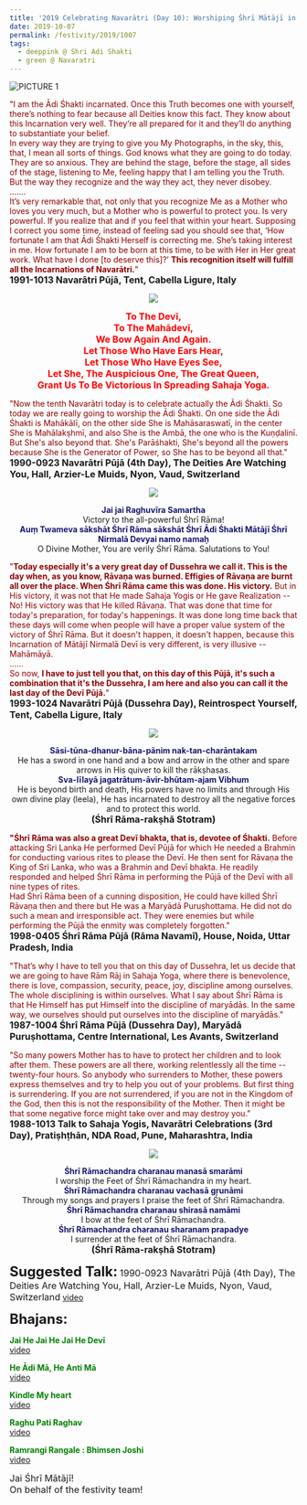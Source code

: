 ```yaml
---
title: '2019 Celebrating Navarātri (Day 10): Worshiping Śhrī Mātājī in the form of Śhrī Ādi Śhakti'
date: 2019-10-07
permalink: /festivity/2019/1007
tags:
  - deeppink @ Shri Adi Shakti
  - green @ Navaratri
---
```


![PICTURE 1](/images/image1.png)

<p>
<font color="DarkRed">"I am the Ādi Śhakti incarnated. Once this Truth becomes one with yourself, there’s nothing to fear because all Deities know this fact. They know about this Incarnation very well. They’re all prepared for it and they’ll do anything to substantiate your belief.<br>
In every way they are trying to give you My Photographs, in the sky, this, that, I mean all sorts of
things. God knows what they are going to do today. They are so anxious. They are behind the stage, before the stage, all sides of the stage, listening to Me, feeling happy that I am telling you the Truth. But the way they recognize and the way they act, they never disobey.<br>
.......<br>
It’s very remarkable that, not only that you recognize Me as a Mother who loves you very much, but a Mother who is powerful to protect you. Is very powerful. If you realize that and if you feel that within your heart. Supposing I correct you some time, instead of feeling sad you should see that, ‘How fortunate I am that Ādi Śhakti Herself is correcting me. She’s taking interest in me. How fortunate I am to be born at this time, to be with Her in Her great work. What have I done [to deserve this]?’ <b>This recognition itself will fulfill all the Incarnations of Navarātri.</b>"</font><br>
<font size="+0"><b>1991-1013 Navarātri Pūjā, Tent, Cabella Ligure, Italy</b></font>
</p>

<div style="text-align: center"><img src="/images/image206.png" /></div>

<p style="color:red; text-align:center;">
<font size="+0"><b>To The Devī,<br>
To The Mahādevī,<br>
We Bow Again And Again.<br>
Let Those Who Have Ears Hear,<br>
Let Those Who Have Eyes See,<br>
Let She, The Auspicious One, The Great Queen,<br>
Grant Us To Be Victorious In Spreading Sahaja Yoga.</b></font>
</p>

<p>
<font color="DarkRed">"Now the tenth Navarātri today is to celebrate actually the Ādi Śhakti. So today we are really going to worship the Ādi Śhakti. On one side the Ādi Śhakti is Mahākālī, on the other side She is Mahāsaraswatī, in the center She is Mahālakṣhmī, and also She is the Ambā, the one who is the Kuṇḍalinī. But She's also beyond that. She's Parāśhakti, She's beyond all the powers because She is the Generator of Power, so She has to be beyond all that."</font><br>
<font size="+0"><b>1990-0923 Navarātri Pūjā (4th Day), The Deities Are Watching You, Hall, Arzier-Le Muids, Nyon, Vaud, Switzerland</b></font>
</p>

<div style="text-align: center"><img src="/images/image207.png" /></div>

<p style="text-align:center;">
<font color="MidNightBlue"><b>Jai jai Raghuvīra Samartha</b></font><br>
Victory to the all-powerful Śhrī Rāma!<br>
<font color="MidNightBlue"><b>Auṃ Twameva sākshāt Śhrī Rāma sākshāt Śhrī Ādi Śhakti Mātājī Śhrī Nirmalā Devyai namo namaḥ</b></font><br>
O Divine Mother, You are verily Śhrī Rāma. Salutations to You!<br>
</p>

<p>
<font color="DarkRed">"<b>Today especially it's a very great day of Dussehra we call it. This is the day when, as you know, Rāvaṇa was burned. Effigies of Rāvaṇa are burnt all over the place. When Śhrī Rāma came this was done. His victory.</b> But in His victory, it was not that He made Sahaja Yogis or He gave Realization -- No! His victory was that He killed Rāvaṇa. That was done that time for today's preparation, for today's happenings. It was done long time back that these days will come when people will have a proper value system of the victory of Śhrī Rāma. But it doesn't happen, it doesn't happen, because this Incarnation of Mātājī Nirmalā Devī is very different, is very illusive -- Mahāmāyā.<br>
......<br>
So now, <b>I have to just tell you that, on this day of this Pūjā, it's such a combination that it's the Dussehra, I am here and also you can call it the last day of the Devī Pūjā.</b>"</font><br>
<font size="+0"><b>1993-1024 Navarātri Pūjā (Dussehra Day), Reintrospect Yourself, Tent, Cabella Ligure, Italy</b></font>
</p>

<div style="text-align: center"><img src="/images/image208.png" /></div>

<p style="text-align:center;">
<font color="MidNightBlue"><b>Sāsi-tūna-dhanur-bāna-pānim nak-tan-charāntakam</b></font><br>
He has a sword in one hand and a bow and arrow in the other and spare arrows in His quiver to kill the rākṣhasas.<br>
<font color="MidNightBlue"><b>Sva-līlayā jagatrātum-āvir-bhūtam-ajam Vibhum</b></font><br>
He is beyond birth and death, His powers have no limits and through His own divine play (leela), 
He has incarnated to destroy all the negative forces and to protect this world.<br>
<font size="+0"><b>(Śhrī Rāma-rakṣhā Stotram)</b></font>
</p>

<p>
<font color="DarkRed"><b>"Śhrī Rāma was also a great Devī bhakta, that is, devotee of Śhakti.</b> Before attacking Sri Lanka He performed Devī Pūjā for which He needed a Brahmin for conducting various rites to please the Devī. He then sent for Rāvaṇa the King of Sri Lanka, who was a Brahmin and Devī bhakta. He readily responded and helped Śhrī Rāma in performing the Pūjā of the Devī with all nine types of rites.<br>
Had Śhrī Rāma been of a cunning disposition, He could have killed Śhrī Rāvaṇa then and there but He was a Maryādā Puruṣhottama. He did not do such a mean and irresponsible act. They were enemies but while performing the Pūjā the enmity was completely forgotten."</font><br>
<font size="+0"><b>1998-0405 Śhrī Rāma Pūjā (Rāma Navamī), House, Noida, Uttar Pradesh, India</b></font>
</p>

<p>
<font color="DarkRed">"That’s why I have to tell you that on this day of Dussehra, let us decide that we are going to have Rām Rāj in Sahaja Yoga, where there is benevolence, there is love, compassion, security, peace, joy, discipline among ourselves. The whole disciplining is within ourselves. What I say about Śhrī Rāma is that He Himself has put Himself into the discipline of maryādās. In the same way, we ourselves should put
ourselves into the discipline of maryādās."</font><br>
<font size="+0"><b>1987-1004 Śhrī Rāma Pūjā (Dussehra Day), Maryādā Puruṣhottama, Centre International, Les Avants, Switzerland</b></font>
</p>

<p>
<font color="DarkRed">"So many powers Mother has to have to protect her children and to look after them. These powers are all there, working relentlessly all the time -- twenty-four hours. So anybody who surrenders to Mother, these powers express themselves and try to help you out of your problems. But first thing is surrendering. If you are not surrendered, if you are not in the Kingdom of the God, then this is not the responsibility of the Mother. Then it might be that some negative force might take over and may destroy you."</font><br>
<font size="+0"><b>1988-1013 Talk to Sahaja Yogis, Navarātri Celebrations (3rd Day), Pratiṣhṭhān, NDA Road, Pune, Maharashtra, India</b></font>
</p>

<div style="text-align: center"><img src="/images/image209.png" /></div>

<p style="text-align:center;">
<font color="MidNightBlue"><b>Śhrī Rāmachandra charanau manasā smarāmi</b></font><br>
I worship the Feet of Śhrī Rāmachandra in my heart.<br>
<font color="MidNightBlue"><b>Śhrī Rāmachandra charanau vachasā gṛunāmi</b></font><br>
Through my songs and prayers I praise the feet of Śhrī Rāmachandra.<br> 
<font color="MidNightBlue"><b>Śhrī Rāmachandra charanau shirasā namāmi</b></font><br>
I bow at the feet of Śhrī Rāmachandra.<br>
<font color="MidNightBlue"><b>Śhrī Rāmachandra charanau sharanam prapadye</b></font><br>
 I surrender at the feet of Śhrī Rāmachandra.<br> 
<font size="+0"><b>(Śhrī Rāma-rakṣhā Stotram)</b></font>
</p>	

<font size="+2"><b>Suggested Talk:</b></font> 
<font size="+0">1990-0923 Navarātri Pūjā (4th Day), The Deities Are Watching You, Hall, Arzier-Le Muids, Nyon, Vaud, Switzerland</font>
<a href="https://www.youtube.com/watch?v=xHsHXQnB9DE"> video</a><br>

<font size="+2"><b>Bhajans:</b></font>

<p>
<font color="green"><b>Jai He Jai He Jai He Devī</b></font><br>
<a href="https://seven-teams.github.io/Videos_Links.html"> video</a><br>
</p>

<p>
<font color="green"><b>He Ādi Mā, He Anti Mā</b></font><br>
<a href="https://www.youtube.com/watch?v=rbi_HSVoF2Q">video</a>
</p>

<p>
<font color="green"><b>Kindle My heart</b></font><br>
<a href="https://www.youtube.com/watch?v=c-6jDKazytU">video</a>
</p>
 
<p>
<font color="green"><b>Raghu Pati Raghav</b></font><br>
<a href="https://seven-teams.github.io/Videos_Links.html">video</a> 
</p>

<p>
<font color="green"><b>Ramrangi Rangale : Bhimsen Joshi</b></font><br>
<a href="https://www.youtube.com/watch?v=o-_qx6VXMA4">video</a> 
</p>

<p>
<font size="+0">Jai Śhrī Mātājī!<br>
On behalf of the festivity team!</font>
</p>